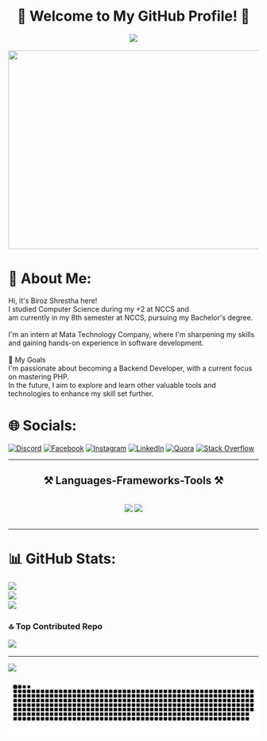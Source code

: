 <h1 align="center">
    🚀 Welcome to My GitHub Profile! 🚀
</h1>

<p align="center">
    <img src="https://readme-typing-svg.herokuapp.com/?font=Bebas+Neue&size=80&center=true&vCenter=true&width=1000&height=250&duration=4000&lines=Hello+and+Welcome!+👋;+I'M+BIROJ+LAL+SHRESTHA!;&color=00008B" />
</p>

<p align="center">
    <img src="https://media.giphy.com/media/qgQUggAC3Pfv687qPC/giphy.gif" width="1000" height="400"/>
</p>

# 💫 About Me:
Hi, it's Biroz Shrestha here!<br>I studied Computer Science during my +2 at NCCS and <br>am currently in my 8th semester at NCCS, pursuing my Bachelor's degree.<br><br>I'm an intern at Mata Technology Company, where I'm sharpening my skills and gaining hands-on experience in software development.<br><br>🌟 My Goals<br>I'm passionate about becoming a Backend Developer, with a current focus on mastering PHP. <br>In the future, I aim to explore and learn other valuable tools and technologies to enhance my skill set further.


# 🌐 Socials:
[![Discord](https://img.shields.io/badge/Discord-%237289DA.svg?logo=discord&logoColor=white)](https://discord.gg/https://discord.gg/4yEHQ3YT) [![Facebook](https://img.shields.io/badge/Facebook-%231877F2.svg?logo=Facebook&logoColor=white)](https://facebook.com/profile.php?id=100007474546197) [![Instagram](https://img.shields.io/badge/Instagram-%23E4405F.svg?logo=Instagram&logoColor=white)](https://instagram.com/birozshrestha/) [![LinkedIn](https://img.shields.io/badge/LinkedIn-%230077B5.svg?logo=linkedin&logoColor=white)](https://www.linkedin.com/in/biroj-lal-shrestha-a222a2343) [![Quora](https://img.shields.io/badge/Quora-%23B92B27.svg?logo=Quora&logoColor=white)](https://www.quora.com/profile/Biroj-Lal-Shrestha) [![Stack Overflow](https://img.shields.io/badge/-Stackoverflow-FE7A16?logo=stack-overflow&logoColor=white)](https://stackoverflow.com/users/29369236/biroj-lal-shrestha) 


 <hr>
<h2 align="center">⚒️ Languages-Frameworks-Tools ⚒️</h2>
<br/>
<div align="center">
    <img src="https://skillicons.dev/icons?i=php,bootstrap,html,css,vscode,github,figma,pr,ps,git" />
    <img src="https://skillicons.dev/icons?i=jquery,wordpress,javascript,typescript,c,cpp,java,mysql,nginx" /><br>
</div>

<br/>
<hr/>

# 📊 GitHub Stats:
![](https://github-readme-stats.vercel.app/api?username=BirozStha&theme=dark&hide_border=false&include_all_commits=false&count_private=false)<br/>
![](https://github-readme-streak-stats.herokuapp.com/?user=BirozStha&theme=dark&hide_border=false&hide_longest_streak=false)<br>
![](https://github-readme-stats.vercel.app/api/top-langs/?username=BirozStha&theme=dark&hide_border=false&include_all_commits=false&count_private=false&layout=compact)


### 🔝 Top Contributed Repo
![](https://github-contributor-stats.vercel.app/api?username=BirozStha&limit=5&theme=dark&combine_all_yearly_contributions=true)

<!-- ![GitHub Trophy](https://github-profile-trophy.vercel.app/?username=BirozStha&theme=onedark&no-frame=true) -->
---
[![](https://visitcount.itsvg.in/api?id=BirozStha&icon=0&color=0)](https://visitcount.itsvg.in)

<!-- Proudly created with GPRM ( https://gprm.itsvg.in ) -->
<picture>
  <source media="(prefers-color-scheme: dark)" srcset="https://raw.githubusercontent.com/BirozStha/BirozStha/output/github-snake-dark.svg" />
  <source media="(prefers-color-scheme: light)" srcset="https://raw.githubusercontent.com/BirozStha/BirozStha/output/github-snake.svg" />
  <img alt="github-snake" src="https://raw.githubusercontent.com/BirozStha/BirozStha/output/github-snake.svg" />
</picture>
